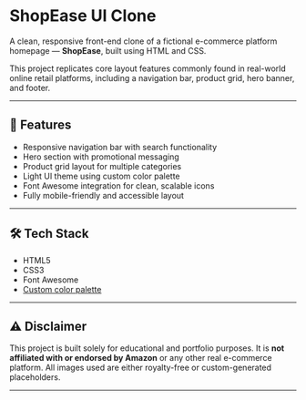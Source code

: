 # ShopEase UI Clone

A clean, responsive front-end clone of a fictional e-commerce platform homepage — **ShopEase**, built using HTML and CSS.

This project replicates core layout features commonly found in real-world online retail platforms, including a navigation bar, product grid, hero banner, and footer.

---

## 🚀 Features

- Responsive navigation bar with search functionality
- Hero section with promotional messaging
- Product grid layout for multiple categories
- Light UI theme using custom color palette
- Font Awesome integration for clean, scalable icons
- Fully mobile-friendly and accessible layout

---

## 🛠 Tech Stack

- HTML5  
- CSS3  
- Font Awesome  
- [Custom color palette](#color-palette)

---

## ⚠️ Disclaimer

This project is built solely for educational and portfolio purposes. It is **not affiliated with or endorsed by Amazon** or any other real e-commerce platform. All images used are either royalty-free or custom-generated placeholders.

---
